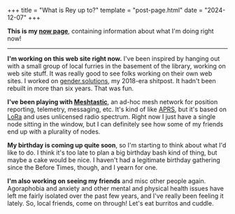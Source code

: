 +++
title = "What is Rey up to?"
template = "post-page.html"
date = "2024-12-07"
+++

**This is my [now page](https://nownownow.com/about)**, containing information about what I'm doing right now!

---

**I'm working on this web site right now.** I've been inspired by hanging out with a small group of local furries in the basement of the library, working on web site stuff. It was really good to see folks working on their own web sites. I worked on [gender.solutions](https://gender.solutions/), my 2018-era shitpost. It hadn't been rebuilt in more than six years. That was fun.

**I've been playing with [Meshtastic](https://meshtastic.org/)**, an ad-hoc mesh network for position reporting, telemetry, messaging, etc. It's kind of like [APRS](https://www.aprs.org/), but it's based on [LoRa](https://en.wikipedia.org/wiki/LoRa) and uses unlicensed radio spectrum. Right now I just have a single node sitting in the window, but I can definitely see how some of my friends end up with a plurality of nodes.

**My birthday is coming up quite soon**, so I'm starting to think about what I'd like to do. I think it's too late to plan a big birthday bash kind of thing, but maybe a cake would be nice. I haven't had a legitimate birthday gathering since the Before Times, though, and I yearn for one.

**I'm also working on seeing my friends** and misc other people again. Agoraphobia and anxiety and other mental and physical health issues have left me fairly isolated over the past few years, and I've really been feeling it lately. So, local friends, come on through! Let's eat burritos and cuddle.